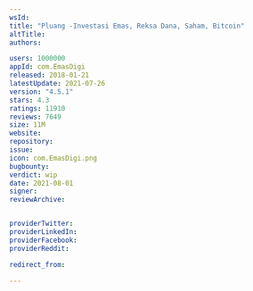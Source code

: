 ```yaml
---
wsId: 
title: "Pluang -Investasi Emas, Reksa Dana, Saham, Bitcoin"
altTitle: 
authors:

users: 1000000
appId: com.EmasDigi
released: 2018-01-21
latestUpdate: 2021-07-26
version: "4.5.1"
stars: 4.3
ratings: 11910
reviews: 7649
size: 11M
website: 
repository: 
issue: 
icon: com.EmasDigi.png
bugbounty: 
verdict: wip
date: 2021-08-01
signer: 
reviewArchive:


providerTwitter: 
providerLinkedIn: 
providerFacebook: 
providerReddit: 

redirect_from:

---
```



